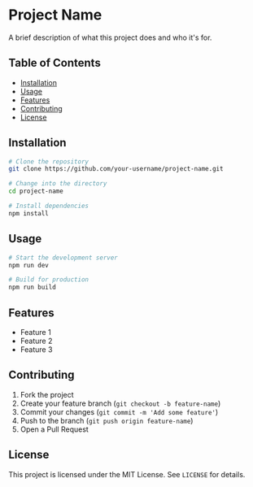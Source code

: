 # Project Name

A brief description of what this project does and who it's for.

## Table of Contents

- [Installation](#installation)
- [Usage](#usage)
- [Features](#features)
- [Contributing](#contributing)
- [License](#license)

## Installation

```bash
# Clone the repository
git clone https://github.com/your-username/project-name.git

# Change into the directory
cd project-name

# Install dependencies
npm install
```

## Usage

```bash
# Start the development server
npm run dev

# Build for production
npm run build
```

## Features

- Feature 1
- Feature 2
- Feature 3

## Contributing

1. Fork the project
2. Create your feature branch (`git checkout -b feature-name`)
3. Commit your changes (`git commit -m 'Add some feature'`)
4. Push to the branch (`git push origin feature-name`)
5. Open a Pull Request

## License

This project is licensed under the MIT License. See `LICENSE` for details.
